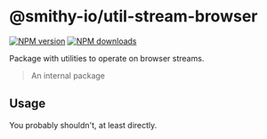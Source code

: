 # @smithy-io/util-stream-browser

[![NPM version](https://img.shields.io/npm/v/@smithy-io/util-stream-browser/latest.svg)](https://www.npmjs.com/package/@smithy-io/util-stream-browser)
[![NPM downloads](https://img.shields.io/npm/dm/@smithy-io/util-stream-browser.svg)](https://www.npmjs.com/package/@smithy-io/util-stream-browser)

Package with utilities to operate on browser streams.

> An internal package

## Usage

You probably shouldn't, at least directly.
